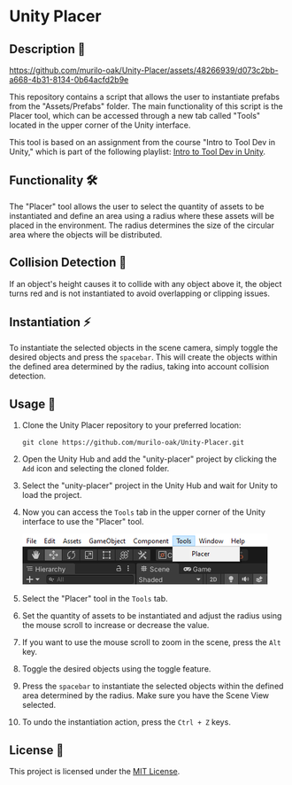 ﻿# Unity Placer

## Description 📝

https://github.com/murilo-oak/Unity-Placer/assets/48266939/d073c2bb-a668-4b31-8134-0b64acfd2b9e



This repository contains a script that allows the user to instantiate prefabs from the "Assets/Prefabs" folder. The main functionality of this script is the Placer tool, which can be accessed through a new tab called "Tools" located in the upper corner of the Unity interface.

This tool is based on an assignment from the course "Intro to Tool Dev in Unity," which is part of the following playlist: [Intro to Tool Dev in Unity](https://www.youtube.com/playlist?list=PLImQaTpSAdsBKEkUvKxw6p0tpwl7ylw0d).

## Functionality 🛠️

The "Placer" tool allows the user to select the quantity of assets to be instantiated and define an area using a radius where these assets will be placed in the environment. The radius determines the size of the circular area where the objects will be distributed.

## Collision Detection 🚫

If an object's height causes it to collide with any object above it, the object turns red and is not instantiated to avoid overlapping or clipping issues.

## Instantiation ⚡️

To instantiate the selected objects in the scene camera, simply toggle the desired objects and press the `spacebar`. This will create the objects within the defined area determined by the radius, taking into account collision detection.

## Usage 🔧

1. Clone the Unity Placer repository to your preferred location:

   ```
   git clone https://github.com/murilo-oak/Unity-Placer.git
   ```

2. Open the Unity Hub and add the "unity-placer" project by clicking the `Add` icon and selecting the cloned folder.

3. Select the "unity-placer" project in the Unity Hub and wait for Unity to load the project.

4. Now you can access the `Tools` tab in the upper corner of the Unity interface to use the "Placer" tool.
  
   ![Unity Placer Banner](public/Screenshot2.png)

7. Select the "Placer" tool in the `Tools` tab.

8. Set the quantity of assets to be instantiated and adjust the radius using the mouse scroll to increase or decrease the value.

9. If you want to use the mouse scroll to zoom in the scene, press the `Alt` key.

10. Toggle the desired objects using the toggle feature.

11. Press the `spacebar` to instantiate the selected objects within the defined area determined by the radius. Make sure you have the Scene View selected.

12. To undo the instantiation action, press the `Ctrl + Z` keys.

## License 📄

This project is licensed under the [MIT License](LICENSE).
